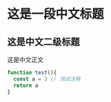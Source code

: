 # 这是一段中文标题
## 这是中文二级标题

这是中文正文
```javascript
function test(){
  const a = 2 // 测试注释
  return a
}
```
